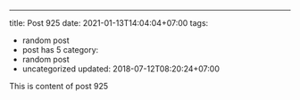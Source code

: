 ---
title: Post 925
date: 2021-01-13T14:04:04+07:00
tags:
  - random post
  - post has 5
category:
  - random post
  - uncategorized
updated: 2018-07-12T08:20:24+07:00

This is content of post 925